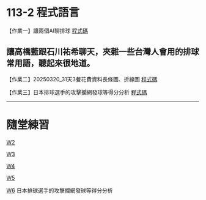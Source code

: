 # 113-2 程式語言

【作業一】讓兩個AI聊排球 [程式碼](https://colab.research.google.com/drive/1kDIjZpsfya86Z9py-xoKsqByee-fXjYQ#scrollTo=k2KRPvkB80Dj)

讓高橋藍跟石川祐希聊天，夾雜一些台灣人會用的排球常用語，聽起來很地道。
-
【作業二】20250320_31天3餐花費資料長條圖、折線圖 [程式碼](https://colab.research.google.com/github/tsaijoy/JoyTsai/blob/main/%E3%80%90%E4%BD%9C%E6%A5%AD%E4%BA%8C%E3%80%9120250320_31%E5%A4%A93%E9%A4%90%E8%8A%B1%E8%B2%BB%E8%B3%87%E6%96%99%E9%95%B7%E6%A2%9D%E5%9C%96%E3%80%81%E6%8A%98%E7%B7%9A%E5%9C%96.ipynb#scrollTo=YwUnekDtjULS)

【作業三】日本排球選手的攻擊攔網發球等得分分析 [程式碼](https://colab.research.google.com/drive/1tZGhMHqvuNa8pJntgcXSoTEP8MY0f-cM#scrollTo=vurs7ub3SVDN)

--- 

# 隨堂練習

[W2](https://colab.research.google.com/drive/1eqRKDhc5UsssR0fnT3E-NDUs5QCqr8pT#scrollTo=uYKQAgcB0C9J)

[W3](https://colab.research.google.com/drive/1VsoM5tqSBpiRUTwZJ_UFb5iOxB06cJ2P#scrollTo=EOCl4WFJTKy2) 

[W4](https://colab.research.google.com/drive/1ZJl41yNogObRth5k5vE1ViJsS-BoxqUM#scrollTo=V_oQW7xFiwt3) 

[W5](https://colab.research.google.com/drive/1ijhoHDWcOapMx-Ipm_Hvwtk1M2GkiFSP#scrollTo=tKMUidAyVoW2) 

[W6](https://colab.research.google.com/drive/1tZGhMHqvuNa8pJntgcXSoTEP8MY0f-cM#scrollTo=vurs7ub3SVDN) 日本排球選手的攻擊攔網發球等得分分析



